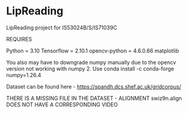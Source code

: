 # LipReading
LipReading project for IS53024B/S/IS71039C

REQUIRES 

Python = 3.10
Tensorflow = 2.10.1
opencv-python = 4.6.0.66
matplotlib

You also may have to downgrade numpy manually due to the opencv version not working with numpy 2.
Use conda install -c conda-forge numpy=1.26.4

Dataset can be found here - https://spandh.dcs.shef.ac.uk/gridcorpus/

THERE IS A MISSING FILE IN THE DATASET - ALIGNMENT swiz9n.align DOES NOT HAVE A CORRESPONDING VIDEO
